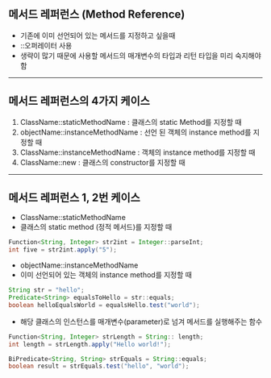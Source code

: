 ## 메서드 레퍼런스 (Method Reference)
- 기존에 이미 선언되어 있는 메서드를 지정하고 싶을때
- ::오퍼레이터 사용
- 생략이 많기 때문에 사용할 메서드의 매개변수의 타입과 리턴 타입을 미리 숙지해야함
---
## 메서드 레퍼런스의 4가지 케이스

1. ClassName::staticMethodName : 클래스의 static Method를 지정할 때
2. objectName::instanceMethodName : 선언 된 객체의 instance method를 지정할 때
3. ClassName::instanceMethodName : 객체의 instance method를 지정할 때
4. ClassName::new : 클래스의 constructor를 지정할 때
---
## 메서드 레퍼런스 1, 2번 케이스
- ClassName::staticMethodName
- 클래스의 static method (정적 메서드)를 지정할 때

```java
Function<String, Integer> str2int = Integer::parseInt;
int five = str2int.apply("5");
```
- objectName::instanceMethodName
- 이미 선언되어 있는 객체의 instance method를 지정할 때
```java
String str = "hello";
Predicate<String> equalsToHello = str::equals;
boolean helloEqualsWorld = equalsHello.test("world");
```
- 해당 클래스의 인스턴스를 매개변수(parameter)로 넘겨 메서드를 실행해주는 함수
```java
Function<String, Integer> strLength = String:: length;
int length = strLength.apply("Hello world!");

BiPredicate<String, String> strEquals = String::equals;
boolean result = strEquals.test("hello", "world");
```